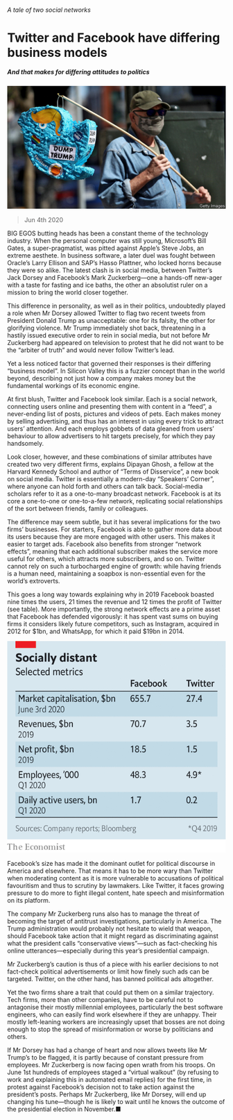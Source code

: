 ###### A tale of two social networks

# Twitter and Facebook have differing business models 

##### And that makes for differing attitudes to politics 

![image](images/20200606_WBP501.jpg) 

> Jun 4th 2020 

BIG EGOS butting heads has been a constant theme of the technology industry. When the personal computer was still young, Microsoft’s Bill Gates, a super-pragmatist, was pitted against Apple’s Steve Jobs, an extreme aesthete. In business software, a later duel was fought between Oracle’s Larry Ellison and SAP’s Hasso Plattner, who locked horns because they were so alike. The latest clash is in social media, between Twitter’s Jack Dorsey and Facebook’s Mark Zuckerberg—one a hands-off new-ager with a taste for fasting and ice baths, the other an absolutist ruler on a mission to bring the world closer together.

This difference in personality, as well as in their politics, undoubtedly played a role when Mr Dorsey allowed Twitter to flag two recent tweets from President Donald Trump as unacceptable: one for its falsity, the other for glorifying violence. Mr Trump immediately shot back, threatening in a hastily issued executive order to rein in social media, but not before Mr Zuckerberg had appeared on television to protest that he did not want to be the “arbiter of truth” and would never follow Twitter’s lead.


Yet a less noticed factor that governed their responses is their differing “business model”. In Silicon Valley this is a fuzzier concept than in the world beyond, describing not just how a company makes money but the fundamental workings of its economic engine.

At first blush, Twitter and Facebook look similar. Each is a social network, connecting users online and presenting them with content in a “feed”, a never-ending list of posts, pictures and videos of pets. Each makes money by selling advertising, and thus has an interest in using every trick to attract users’ attention. And each employs gobbets of data gleaned from users’ behaviour to allow advertisers to hit targets precisely, for which they pay handsomely.

Look closer, however, and these combinations of similar attributes have created two very different firms, explains Dipayan Ghosh, a fellow at the Harvard Kennedy School and author of “Terms of Disservice”, a new book on social media. Twitter is essentially a modern-day “Speakers’ Corner”, where anyone can hold forth and others can talk back. Social-media scholars refer to it as a one-to-many broadcast network. Facebook is at its core a one-to-one or one-to-a-few network, replicating social relationships of the sort between friends, family or colleagues.

The difference may seem subtle, but it has several implications for the two firms’ businesses. For starters, Facebook is able to gather more data about its users because they are more engaged with other users. This makes it easier to target ads. Facebook also benefits from stronger “network effects”, meaning that each additional subscriber makes the service more useful for others, which attracts more subscribers, and so on. Twitter cannot rely on such a turbocharged engine of growth: while having friends is a human need, maintaining a soapbox is non-essential even for the world’s extroverts.

This goes a long way towards explaining why in 2019 Facebook boasted nine times the users, 21 times the revenue and 12 times the profit of Twitter (see table). More importantly, the strong network effects are a prime asset that Facebook has defended vigorously: it has spent vast sums on buying firms it considers likely future competitors, such as Instagram, acquired in 2012 for $1bn, and WhatsApp, for which it paid $19bn in 2014.

![image](images/20200606_WBC494.png) 


Facebook’s size has made it the dominant outlet for political discourse in America and elsewhere. That means it has to be more wary than Twitter when moderating content as it is more vulnerable to accusations of political favouritism and thus to scrutiny by lawmakers. Like Twitter, it faces growing pressure to do more to fight illegal content, hate speech and misinformation on its platform.

The company Mr Zuckerberg runs also has to manage the threat of becoming the target of antitrust investigations, particularly in America. The Trump administration would probably not hesitate to wield that weapon, should Facebook take action that it might regard as discriminating against what the president calls “conservative views”—such as fact-checking his online utterances—especially during this year’s presidential campaign.

Mr Zuckerberg’s caution is thus of a piece with his earlier decisions to not fact-check political advertisements or limit how finely such ads can be targeted. Twitter, on the other hand, has banned political ads altogether.

Yet the two firms share a trait that could put them on a similar trajectory. Tech firms, more than other companies, have to be careful not to antagonise their mostly millennial employees, particularly the best software engineers, who can easily find work elsewhere if they are unhappy. Their mostly left-leaning workers are increasingly upset that bosses are not doing enough to stop the spread of misinformation or worse by politicians and others.

If Mr Dorsey has had a change of heart and now allows tweets like Mr Trump’s to be flagged, it is partly because of constant pressure from employees. Mr Zuckerberg is now facing open wrath from his troops. On June 1st hundreds of employees staged a “virtual walkout” (by refusing to work and explaining this in automated email replies) for the first time, in protest against Facebook’s decision not to take action against the president’s posts. Perhaps Mr Zuckerberg, like Mr Dorsey, will end up changing his tune—though he is likely to wait until he knows the outcome of the presidential election in November.■

